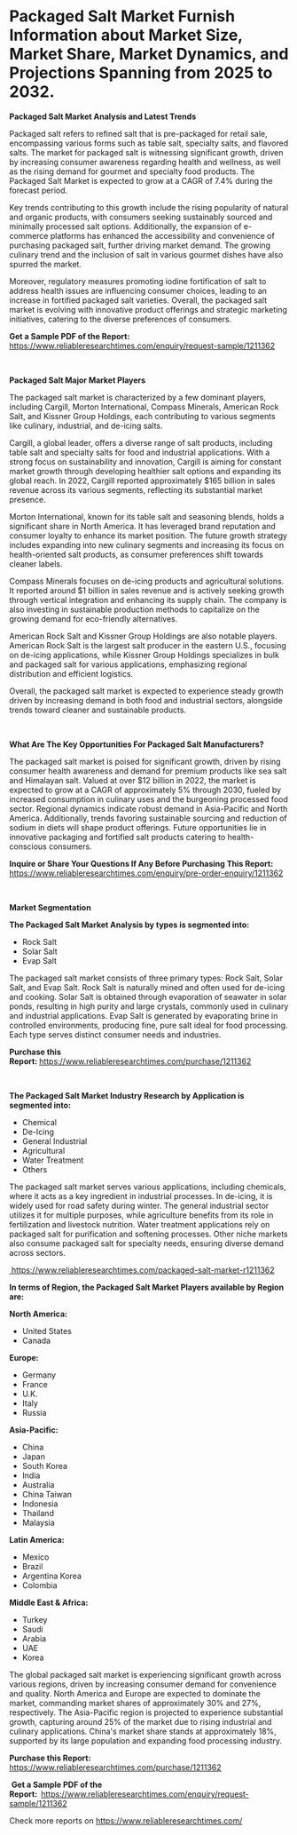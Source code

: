 <p><h1>Packaged Salt Market Furnish Information about Market Size, Market Share, Market Dynamics, and Projections Spanning from 2025 to 2032.</h1></p><p><strong>Packaged Salt Market Analysis and Latest Trends</strong></p>
<p><p>Packaged salt refers to refined salt that is pre-packaged for retail sale, encompassing various forms such as table salt, specialty salts, and flavored salts. The market for packaged salt is witnessing significant growth, driven by increasing consumer awareness regarding health and wellness, as well as the rising demand for gourmet and specialty food products. The Packaged Salt Market is expected to grow at a CAGR of 7.4% during the forecast period.</p><p>Key trends contributing to this growth include the rising popularity of natural and organic products, with consumers seeking sustainably sourced and minimally processed salt options. Additionally, the expansion of e-commerce platforms has enhanced the accessibility and convenience of purchasing packaged salt, further driving market demand. The growing culinary trend and the inclusion of salt in various gourmet dishes have also spurred the market.</p><p>Moreover, regulatory measures promoting iodine fortification of salt to address health issues are influencing consumer choices, leading to an increase in fortified packaged salt varieties. Overall, the packaged salt market is evolving with innovative product offerings and strategic marketing initiatives, catering to the diverse preferences of consumers.</p></p>
<p><strong>Get a Sample PDF of the Report:&nbsp;</strong> <a href="https://www.reliableresearchtimes.com/enquiry/request-sample/1211362?utm_campaign=1420&utm_medium=2&utm_source=Github&utm_content=ia&utm_term=24032025&utm_id=packaged-salt">https://www.reliableresearchtimes.com/enquiry/request-sample/1211362</a></p>
<p>&nbsp;</p>
<p><strong>Packaged Salt Major Market Players</strong></p>
<p><p>The packaged salt market is characterized by a few dominant players, including Cargill, Morton International, Compass Minerals, American Rock Salt, and Kissner Group Holdings, each contributing to various segments like culinary, industrial, and de-icing salts.</p><p>Cargill, a global leader, offers a diverse range of salt products, including table salt and specialty salts for food and industrial applications. With a strong focus on sustainability and innovation, Cargill is aiming for constant market growth through developing healthier salt options and expanding its global reach. In 2022, Cargill reported approximately $165 billion in sales revenue across its various segments, reflecting its substantial market presence.</p><p>Morton International, known for its table salt and seasoning blends, holds a significant share in North America. It has leveraged brand reputation and consumer loyalty to enhance its market position. The future growth strategy includes expanding into new culinary segments and increasing its focus on health-oriented salt products, as consumer preferences shift towards cleaner labels.</p><p>Compass Minerals focuses on de-icing products and agricultural solutions. It reported around $1 billion in sales revenue and is actively seeking growth through vertical integration and enhancing its supply chain. The company is also investing in sustainable production methods to capitalize on the growing demand for eco-friendly alternatives.</p><p>American Rock Salt and Kissner Group Holdings are also notable players. American Rock Salt is the largest salt producer in the eastern U.S., focusing on de-icing applications, while Kissner Group Holdings specializes in bulk and packaged salt for various applications, emphasizing regional distribution and efficient logistics.</p><p>Overall, the packaged salt market is expected to experience steady growth driven by increasing demand in both food and industrial sectors, alongside trends toward cleaner and sustainable products.</p></p>
<p>&nbsp;</p>
<p><strong>What Are The Key Opportunities For Packaged Salt Manufacturers?</strong></p>
<p><p>The packaged salt market is poised for significant growth, driven by rising consumer health awareness and demand for premium products like sea salt and Himalayan salt. Valued at over $12 billion in 2022, the market is expected to grow at a CAGR of approximately 5% through 2030, fueled by increased consumption in culinary uses and the burgeoning processed food sector. Regional dynamics indicate robust demand in Asia-Pacific and North America. Additionally, trends favoring sustainable sourcing and reduction of sodium in diets will shape product offerings. Future opportunities lie in innovative packaging and fortified salt products catering to health-conscious consumers.</p></p>
<p><strong>Inquire or Share Your Questions If Any Before Purchasing This Report:</strong> <a href="https://www.reliableresearchtimes.com/enquiry/pre-order-enquiry/1211362?utm_campaign=1420&utm_medium=2&utm_source=Github&utm_content=ia&utm_term=24032025&utm_id=packaged-salt">https://www.reliableresearchtimes.com/enquiry/pre-order-enquiry/1211362</a></p>
<p>&nbsp;</p>
<p><strong>Market Segmentation</strong></p>
<p><strong>The Packaged Salt Market Analysis by types is segmented into:</strong></p>
<p><ul><li>Rock Salt</li><li>Solar Salt</li><li>Evap Salt</li></ul></p>
<p><p>The packaged salt market consists of three primary types: Rock Salt, Solar Salt, and Evap Salt. Rock Salt is naturally mined and often used for de-icing and cooking. Solar Salt is obtained through evaporation of seawater in solar ponds, resulting in high purity and large crystals, commonly used in culinary and industrial applications. Evap Salt is generated by evaporating brine in controlled environments, producing fine, pure salt ideal for food processing. Each type serves distinct consumer needs and industries.</p></p>
<p><strong>Purchase this Report:&nbsp;</strong><a href="https://www.reliableresearchtimes.com/purchase/1211362?utm_campaign=1420&utm_medium=2&utm_source=Github&utm_content=ia&utm_term=24032025&utm_id=packaged-salt">https://www.reliableresearchtimes.com/purchase/1211362</a></p>
<p>&nbsp;</p>
<p><strong>The Packaged Salt Market Industry Research by Application is segmented into:</strong></p>
<p><ul><li>Chemical</li><li>De-Icing</li><li>General Industrial</li><li>Agricultural</li><li>Water Treatment</li><li>Others</li></ul></p>
<p><p>The packaged salt market serves various applications, including chemicals, where it acts as a key ingredient in industrial processes. In de-icing, it is widely used for road safety during winter. The general industrial sector utilizes it for multiple purposes, while agriculture benefits from its role in fertilization and livestock nutrition. Water treatment applications rely on packaged salt for purification and softening processes. Other niche markets also consume packaged salt for specialty needs, ensuring diverse demand across sectors.</p></p>
<p><a href="https://www.reliableresearchtimes.com/packaged-salt-market-r1211362?utm_campaign=1420&utm_medium=2&utm_source=Github&utm_content=ia&utm_term=24032025&utm_id=packaged-salt">&nbsp;https://www.reliableresearchtimes.com/packaged-salt-market-r1211362</a></p>
<p><strong>In terms of Region, the Packaged Salt Market Players available by Region are:</strong></p>
<p>
    <p> <strong> North America: </strong>
        <ul>
            <li>United States</li>
            <li>Canada</li>
        </ul>
        </p> 
    <p> <strong> Europe: </strong>
        <ul>
            <li>Germany</li>
            <li>France</li>
            <li>U.K.</li>
            <li>Italy</li>
            <li>Russia</li>
        </ul>
        </p> 
    <p> <strong> Asia-Pacific: </strong>
        <ul>
            <li>China</li>
            <li>Japan</li>
            <li>South Korea</li>
            <li>India</li>
            <li>Australia</li>
            <li>China Taiwan</li>
            <li>Indonesia</li>
            <li>Thailand</li>
            <li>Malaysia</li>
        </ul>
        </p> 
    <p> <strong> Latin America: </strong>
        <ul>
            <li>Mexico</li>
            <li>Brazil</li>
            <li>Argentina Korea</li>
            <li>Colombia</li>
        </ul>
        </p> 
    <p> <strong> Middle East & Africa: </strong>
        <ul>
            <li>Turkey</li>
            <li>Saudi</li>
            <li>Arabia</li>
            <li>UAE</li>
            <li>Korea</li>
        </ul>
    </p>
    </p>
<p><p>The global packaged salt market is experiencing significant growth across various regions, driven by increasing consumer demand for convenience and quality. North America and Europe are expected to dominate the market, commanding market shares of approximately 30% and 27%, respectively. The Asia-Pacific region is projected to experience substantial growth, capturing around 25% of the market due to rising industrial and culinary applications. China's market share stands at approximately 18%, supported by its large population and expanding food processing industry.</p></p>
<p><strong>Purchase this Report: </strong><a href="https://www.reliableresearchtimes.com/purchase/1211362?utm_campaign=1420&utm_medium=2&utm_source=Github&utm_content=ia&utm_term=24032025&utm_id=packaged-salt">https://www.reliableresearchtimes.com/purchase/1211362</a></p>
<p>&nbsp;<strong>Get a Sample PDF of the Report:&nbsp;&nbsp;</strong><a href="https://www.reliableresearchtimes.com/enquiry/request-sample/1211362?utm_campaign=1420&utm_medium=2&utm_source=Github&utm_content=ia&utm_term=24032025&utm_id=packaged-salt">https://www.reliableresearchtimes.com/enquiry/request-sample/1211362</a></p>
<p><strong></strong></p>
<p>Check more reports on <a href="https://www.reliableresearchtimes.com/?utm_campaign=1420&utm_medium=2&utm_source=Github&utm_content=ia&utm_term=24032025&utm_id=packaged-salt">https://www.reliableresearchtimes.com/</a></p>